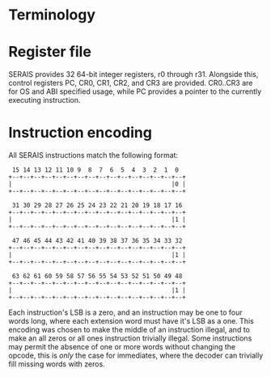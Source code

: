 # Terminology

# Register file
SERAIS provides 32 64-bit integer registers, r0 through r31.
Alongside this, control registers PC, CR0, CR1, CR2, and CR3 are provided. CR0..CR3 are for OS and ABI specified usage, while PC provides a pointer to the currently executing instruction.



# Instruction encoding
All SERAIS instructions match the following format:
```
 15 14 13 12 11 10 9  8  7  6  5  4  3  2  1  0
+--+--+--+--+--+--+--+--+--+--+--+--+--+--+--+--+
|                                            |0 |
+--+--+--+--+--+--+--+--+--+--+--+--+--+--+--+--+

 31 30 29 28 27 26 25 24 23 22 21 20 19 18 17 16
+--+--+--+--+--+--+--+--+--+--+--+--+--+--+--+--+
|                                            |1 |
+--+--+--+--+--+--+--+--+--+--+--+--+--+--+--+--+

 47 46 45 44 43 42 41 40 39 38 37 36 35 34 33 32
+--+--+--+--+--+--+--+--+--+--+--+--+--+--+--+--+
|                                            |1 |
+--+--+--+--+--+--+--+--+--+--+--+--+--+--+--+--+

 63 62 61 60 59 58 57 56 55 54 53 52 51 50 49 48
+--+--+--+--+--+--+--+--+--+--+--+--+--+--+--+--+
|                                            |1 |
+--+--+--+--+--+--+--+--+--+--+--+--+--+--+--+--+

```
Each instruction's LSB is a zero, and an instruction may be one to four words long, where each extension word must have it's LSB as a one. This encoding was chosen to make the middle of an instruction illegal, and to make an all zeros or all ones instruction trivially illegal. Some instructions may permit the absence of one or more words without changing the opcode, this is *only* the case for immediates, where the decoder can trivially fill missing words with zeros.
